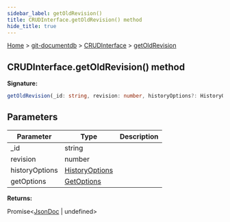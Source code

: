 ```yaml
---
sidebar_label: getOldRevision()
title: CRUDInterface.getOldRevision() method
hide_title: true
---
```


[Home](./index.md) &gt; [git-documentdb](./git-documentdb.md) &gt; [CRUDInterface](./git-documentdb.crudinterface.md) &gt; [getOldRevision](./git-documentdb.crudinterface.getoldrevision.md)

## CRUDInterface.getOldRevision() method

<b>Signature:</b>

```typescript
getOldRevision(_id: string, revision: number, historyOptions?: HistoryOptions, getOptions?: GetOptions): Promise<JsonDoc | undefined>;
```

## Parameters

|  Parameter | Type | Description |
|  --- | --- | --- |
|  \_id | string |  |
|  revision | number |  |
|  historyOptions | [HistoryOptions](./git-documentdb.historyoptions.md) |  |
|  getOptions | [GetOptions](./git-documentdb.getoptions.md) |  |

<b>Returns:</b>

Promise&lt;[JsonDoc](./git-documentdb.jsondoc.md) \| undefined&gt;

